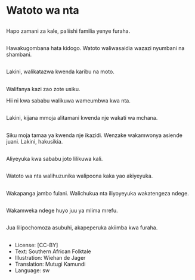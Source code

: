 # Watoto wa nta

##
Hapo zamani za kale,
paliishi familia yenye
furaha.

##
Hawakugombana hata
kidogo.
Watoto waliwasaidia
wazazi nyumbani na
shambani.

##
Lakini, walikatazwa
kwenda karibu na moto.

##
Walifanya kazi zao zote
usiku.

Hii ni kwa sababu walikuwa wameumbwa
kwa nta.

##
Lakini, kijana mmoja
alitamani kwenda nje
wakati wa mchana.

##
Siku moja tamaa ya
kwenda nje ikazidi.
Wenzake wakamwonya
asiende juani.
Lakini, hakusikia.

##
Aliyeyuka kwa sababu
joto lilikuwa kali.

##
Watoto wa nta
walihuzunika walipoona
kaka yao akiyeyuka.

##
Wakapanga jambo
fulani.
Walichukua nta
iliyoyeyuka
wakatengeza ndege.

##
Wakamweka ndege
huyo juu ya mlima
mrefu.

##
Jua lilipochomoza
asubuhi, akapeperuka
akiimba kwa furaha.

##
* License: [CC-BY]
* Text: Southern African Folktale
* Illustration: Wiehan de Jager
* Translation: Mutugi Kamundi
* Language: sw

